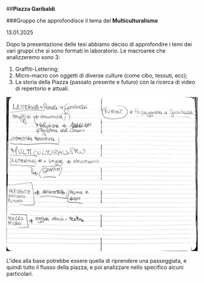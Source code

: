 ##**Piazza Garibaldi**



###Gruppo che approfondisce il tema del **Multiculturalismo**

13.01.2025

Dopo la presentazione delle tesi abbiamo deciso di approfondire i temi dei vari gruppi che si sono formati in laboratorio.
Le macroaree che analizzeremo sono 3:

1. Graffiti-Lettering; 
2. Micro-macro con oggetti di diverse culture (come cibo, tessuti, ecc); 
3. La storia della Piazza  (passato presente e futuro) con la ricerca di video di repertorio e attuali.


![Descrizione dell'immagine](images/multiculturalismo.jpeg)

L’idea alla base potrebbe essere quella di riprendere una passeggiata, e quindi tutto il flusso della piazza, e poi analizzare nello specifico alcuni particolari.  

